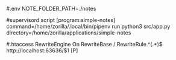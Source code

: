 #.env
NOTE_FOLDER_PATH=./notes                                      

#supervisord script
[program:simple-notes]
command=/home/zorilla/.local/bin/pipenv run python3 src/app.py
directory=/home/zorilla/applications/simple-notes

#.htaccess
RewriteEngine On
RewriteBase /
RewriteRule ^(.*)$ http://localhost:63636/$1 [P]